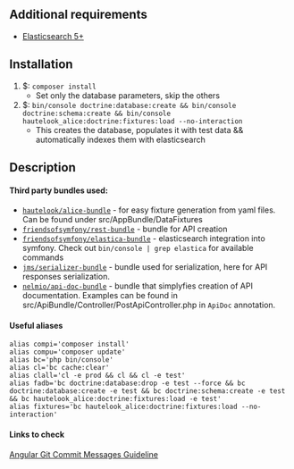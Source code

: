 ## Additional requirements
* [Elasticsearch 5+](https://www.elastic.co/downloads/elasticsearch)

## Installation
1. $: `composer install`
    * Set only the database parameters, skip the others
2. $: `bin/console doctrine:database:create && bin/console doctrine:schema:create && bin/console hautelook_alice:doctrine:fixtures:load --no-interaction`
    * This creates the database, populates it with test data && automatically indexes them with elasticsearch
    
## Description

   #### Third party bundles used:
   * [`hautelook/alice-bundle`](https://github.com/hautelook/AliceBundle/tree/1.x) - for easy fixture generation from yaml files. Can be found under src/AppBundle/DataFixtures
   * [`friendsofsymfony/rest-bundle`](https://github.com/FriendsOfSymfony/FOSRestBundle) - bundle for API creation 
   * [`friendsofsymfony/elastica-bundle`](https://github.com/FriendsOfSymfony/FOSElasticaBundle/blob/4.0.x/Resources/doc/index.md) - elasticsearch integration into symfony. Check out `bin/console | grep elastica` for available commands
   * [`jms/serializer-bundle`](https://jmsyst.com/libs/serializer) - bundle used for serialization, here for API responses serialization.
   * [`nelmio/api-doc-bundle`](https://github.com/nelmio/NelmioApiDocBundle/tree/2.x) - bundle that simplyfies creation of API documentation. Examples can be found in src/ApiBundle/Controller/PostApiController.php in `ApiDoc` annotation.
   
   #### Useful aliases
    alias compi='composer install'
    alias compu='composer update'
    alias bc='php bin/console'
    alias cl='bc cache:clear'
    alias clall='cl -e prod && cl && cl -e test'
    alias fadb='bc doctrine:database:drop -e test --force && bc doctrine:database:create -e test && bc doctrine:schema:create -e test && bc hautelook_alice:doctrine:fixtures:load -e test'
    alias fixtures='bc hautelook_alice:doctrine:fixtures:load --no-interaction'
    
   #### Links to check
   [Angular Git Commit Messages Guideline](https://github.com/angular/angular.js/blob/master/CONTRIBUTING.md#commit) 